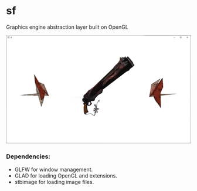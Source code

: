 # sf
Graphics engine abstraction layer built on OpenGL

![alt text](https://raw.githubusercontent.com/santaclose/sf/master/demo/Capture.PNG)

### Dependencies:
- GLFW for window management.
- GLAD for loading OpenGL and extensions.
- stbimage for loading image files.
